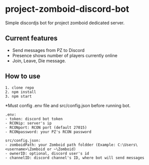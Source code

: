 # project-zomboid-discord-bot

Simple discordjs bot for project zomboid dedicated server.

## Current features
- Send messages from PZ to Discord
- Presence shows number of players currently online
- Join, Leave, Die message.

## How to use
```
1. clone repo
2. npm install
3. npm start
```
*Must config .env file and src/config.json before running bot.
```
.env:
- token: discord bot token
- RCONip: server's ip
- RCONport: RCON port (default 27015)
- RCONpassword: your PZ's RCON password
```

```
src/config.json:
- zomboidPath: your Zomboid path foldder (Example: C:\Users\<username>\Zomboid or ~\Zomboid)
- ownerID: optional, discord user's id
- channelID: discord channel's ID, where bot will send messages
```
